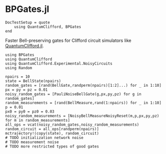# BPGates.jl

```@meta
DocTestSetup = quote
    using QuantumClifford, BPGates
end
```

Faster Bell-preserving gates for Clifford circuit simulators like [QuantumClifford.jl](https://github.com/Krastanov/QuantumClifford.jl).

```
using BPGates
using QuantumClifford
using QuantumClifford.Experimental.NoisyCircuits
using Random

npairs = 10
state = BellState(npairs)
random_gates = [rand(BellGate,randperm(npairs)[1:2]...) for _ in 1:10]
px = py = pz = 0.01
noisy_random_gates = [PauliNoiseBellGate(g,px,py,pz) for g in random_gates]
random_measurements = [rand(BellMeasure,rand(1:npairs)) for _ in 1:10]
p = 0.01
px0 = py0 = pz0 = 0.03
noisy_random_measurements = [NoisyBellMeasureNoisyReset(m,p,px,py,pz) for m in random_measurements]
all_ops = vcat(noisy_random_gates,noisy_random_measurements)
random_circuit = all_ops[randperm(npairs)]
mctrajectory!(copy(state), random_circuit)
# TODO initialization network noise
# TODO measurement noise
# TODO more restricted types of good gates
```
